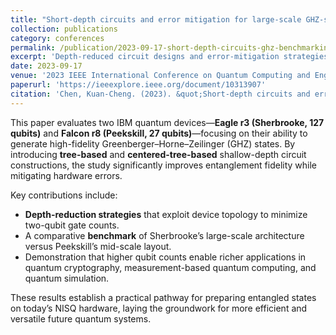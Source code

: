 ```yaml
---
title: "Short-depth circuits and error mitigation for large-scale GHZ-state preparation, and benchmarking on IBM's 127-qubit system"
collection: publications
category: conferences
permalink: /publication/2023-09-17-short-depth-circuits-ghz-benchmarking
excerpt: 'Depth-reduced circuit designs and error-mitigation strategies boost GHZ-state fidelity on IBM’s 127-qubit Eagle and 27-qubit Falcon processors.'
date: 2023-09-17
venue: '2023 IEEE International Conference on Quantum Computing and Engineering (QCE)'
paperurl: 'https://ieeexplore.ieee.org/document/10313907'
citation: 'Chen, Kuan-Cheng. (2023). &quot;Short-depth circuits and error mitigation for large-scale GHZ-state preparation, and benchmarking on IBM\'s 127-qubit system.&quot; <i>Proceedings of the 2023 IEEE International Conference on Quantum Computing and Engineering (QCE)</i>, 2, 207-210.'
---
```


This paper evaluates two IBM quantum devices—**Eagle r3 (Sherbrooke, 127 qubits)** and **Falcon r8 (Peekskill, 27 qubits)**—focusing on their ability to generate high-fidelity Greenberger–Horne–Zeilinger (GHZ) states. By introducing **tree-based** and **centered-tree-based** shallow-depth circuit constructions, the study significantly improves entanglement fidelity while mitigating hardware errors.

Key contributions include:

* **Depth-reduction strategies** that exploit device topology to minimize two-qubit gate counts.  
* A comparative **benchmark** of Sherbrooke’s large-scale architecture versus Peekskill’s mid-scale layout.  
* Demonstration that higher qubit counts enable richer applications in quantum cryptography, measurement-based quantum computing, and quantum simulation.  

These results establish a practical pathway for preparing entangled states on today’s NISQ hardware, laying the groundwork for more efficient and versatile future quantum systems.
